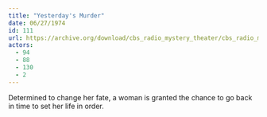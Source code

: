 ```yaml
---
title: "Yesterday's Murder"
date: 06/27/1974
id: 111
url: https://archive.org/download/cbs_radio_mystery_theater/cbs_radio_mystery_theater-0101-0150.zip/cbs_radio_mystery_theater-0101-0150%2Fcbsrmt_0111_yesterdays_murder.mp3
actors:
  - 94
  - 88
  - 130
  - 2
---
```

Determined to change her fate, a woman is granted the chance to go back in time to set her life in order.